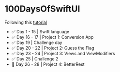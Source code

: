 # 100DaysOfSwiftUI

Following this [tutorial](https://www.hackingwithswift.com/100/swiftui)

- ✅ Day 1 - 15 | Swift language
- ✅ Day 16 - 17 | Project 1: Conversion App
- ✅ Day 19 | Challenge day
- ✅ Day 20 - 22 | Project 2: Guess the Flag
- ✅ Day 23 - 24 | Project 3: Views and ViewModifiers
- ✅ Day 25 | Challenge 2
- 🚧 Day 26 - 28 | Project 4: BetterRest
